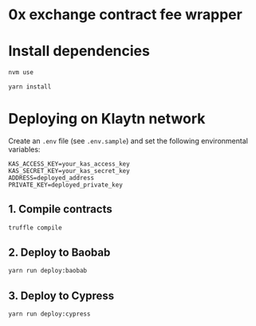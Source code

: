 # 0x exchange contract fee wrapper

# Install dependencies

```bash
nvm use
```

```bash
yarn install
```

# Deploying on Klaytn network

Create an `.env` file (see `.env.sample`) and set the following environmental variables:

```
KAS_ACCESS_KEY=your_kas_access_key
KAS_SECRET_KEY=your_kas_secret_key
ADDRESS=deployed_address
PRIVATE_KEY=deployed_private_key
```

## 1. Compile contracts

```bash
truffle compile
```

## 2. Deploy to Baobab

```bash
yarn run deploy:baobab
```

## 3. Deploy to Cypress

```bash
yarn run deploy:cypress
```
